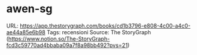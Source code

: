 # awen-sg

URL: https://app.thestorygraph.com/books/cd1b3796-e808-4c00-a4c0-ae44a85e6b98
Tags: recensioni
Source: The StoryGraph (https://www.notion.so/The-StoryGraph-fcd3c59770ad4bbaba09a7f8a98bb492?pvs=21)